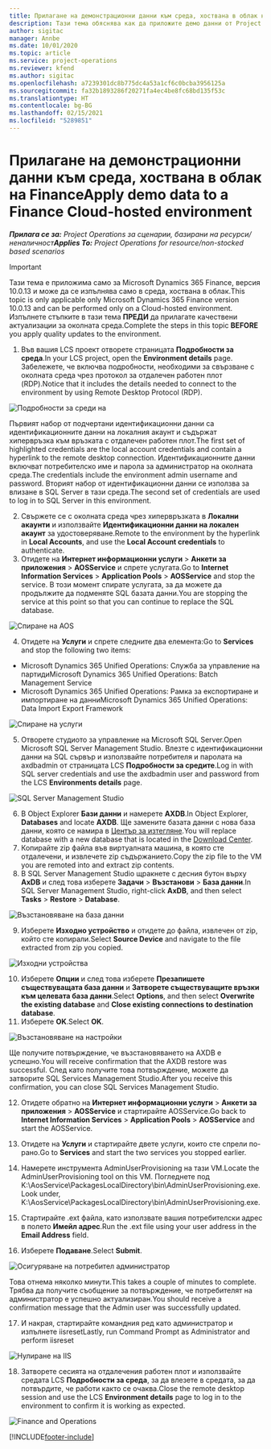 ```yaml
---
title: Прилагане на демонстрационни данни към среда, хоствана в облак на Finance
description: Тази тема обяснява как да приложите демо данни от Project Operations към среда, хоствана в облак на Dynamics 365 Finance.
author: sigitac
manager: Annbe
ms.date: 10/01/2020
ms.topic: article
ms.service: project-operations
ms.reviewer: kfend
ms.author: sigitac
ms.openlocfilehash: a7239301dc8b775dc4a53a1cf6c0bcba3956125a
ms.sourcegitcommit: fa32b1893286f20271fa4ec4be8fc68bd135f53c
ms.translationtype: HT
ms.contentlocale: bg-BG
ms.lasthandoff: 02/15/2021
ms.locfileid: "5289851"
---
```

# <a name="apply-demo-data-to-a-finance-cloud-hosted-environment"></a><span data-ttu-id="128dc-103">Прилагане на демонстрационни данни към среда, хоствана в облак на Finance</span><span class="sxs-lookup"><span data-stu-id="128dc-103">Apply demo data to a Finance Cloud-hosted environment</span></span>

<span data-ttu-id="128dc-104">_**Прилага се за:** Project Operations за сценарии, базирани на ресурси/неналичност_</span><span class="sxs-lookup"><span data-stu-id="128dc-104">_**Applies To:** Project Operations for resource/non-stocked based scenarios_</span></span>

> [!IMPORTANT]
> <span data-ttu-id="128dc-105">Тази тема е приложима само за Microsoft Dynamics 365 Finance, версия 10.0.13 и може да се изпълнява само в среда, хоствана в облак.</span><span class="sxs-lookup"><span data-stu-id="128dc-105">This topic is only applicable only Microsoft Dynamics 365 Finance version 10.0.13 and can be performed only on a Cloud-hosted environment.</span></span> <span data-ttu-id="128dc-106">Изпълнете стъпките в тази тема **ПРЕДИ** да прилагате качествени актуализации за околната среда.</span><span class="sxs-lookup"><span data-stu-id="128dc-106">Complete the steps in this topic **BEFORE** you apply quality updates to the environment.</span></span>

1. <span data-ttu-id="128dc-107">Във вашия LCS проект отворете страницата **Подробности за среда**.</span><span class="sxs-lookup"><span data-stu-id="128dc-107">In your LCS project, open the **Environment details** page.</span></span> <span data-ttu-id="128dc-108">Забележете, че включва подробности, необходими за свързване с околната среда чрез протокол за отдалечен работен плот (RDP).</span><span class="sxs-lookup"><span data-stu-id="128dc-108">Notice that it includes the details needed to connect to the environment by using Remote Desktop Protocol (RDP).</span></span>

![Подробности за среди на ](./media/1EnvironmentDetails.png)

<span data-ttu-id="128dc-110">Първият набор от подчертани идентификационни данни са идентификационните данни на локалния акаунт и съдържат хипервръзка към връзката с отдалечен работен плот.</span><span class="sxs-lookup"><span data-stu-id="128dc-110">The first set of highlighted credentials are the local account credentials and contain a hyperlink to the remote desktop connection.</span></span> <span data-ttu-id="128dc-111">Идентификационните данни включват потребителско име и парола за администратор на околната среда.</span><span class="sxs-lookup"><span data-stu-id="128dc-111">The credentials include the environment admin username and password.</span></span> <span data-ttu-id="128dc-112">Вторият набор от идентификационни данни се използва за влизане в SQL Server в тази среда.</span><span class="sxs-lookup"><span data-stu-id="128dc-112">The second set of credentials are used to log in to SQL Server in this environment.</span></span>

2. <span data-ttu-id="128dc-113">Свържете се с околната среда чрез хипервръзката в **Локални акаунти** и използвайте **Идентификационни данни на локален акаунт** за удостоверяване.</span><span class="sxs-lookup"><span data-stu-id="128dc-113">Remote to the environment by the hyperlink in **Local Accounts**, and use the **Local Account credentials** to authenticate.</span></span>
3. <span data-ttu-id="128dc-114">Отидете на **Интернет информационни услуги** > **Анкети за приложения** > **AOSService** и спрете услугата.</span><span class="sxs-lookup"><span data-stu-id="128dc-114">Go to **Internet Information Services** > **Application Pools** > **AOSService** and stop the service.</span></span> <span data-ttu-id="128dc-115">В този момент спирате услугата, за да можете да продължите да подменяте SQL базата данни.</span><span class="sxs-lookup"><span data-stu-id="128dc-115">You are stopping the service at this point so that you can continue to replace the SQL database.</span></span>

![Спиране на AOS](./media/2StopAOS.png)

4. <span data-ttu-id="128dc-117">Отидете на **Услуги** и спрете следните два елемента:</span><span class="sxs-lookup"><span data-stu-id="128dc-117">Go to **Services** and stop the following two items:</span></span>

- <span data-ttu-id="128dc-118">Microsoft Dynamics 365 Unified Operations: Служба за управление на партиди</span><span class="sxs-lookup"><span data-stu-id="128dc-118">Microsoft Dynamics 365 Unified Operations: Batch Management Service</span></span>
- <span data-ttu-id="128dc-119">Microsoft Dynamics 365 Unified Operations: Рамка за експортиране и импортиране на данни</span><span class="sxs-lookup"><span data-stu-id="128dc-119">Microsoft Dynamics 365 Unified Operations: Data Import Export Framework</span></span>

![Спиране на услуги](./media/3StopServices.png)

5. <span data-ttu-id="128dc-121">Отворете студиото за управление на Microsoft SQL Server.</span><span class="sxs-lookup"><span data-stu-id="128dc-121">Open Microsoft SQL Server Management Studio.</span></span> <span data-ttu-id="128dc-122">Влезте с идентификационни данни на SQL сървър и използвайте потребителя и паролата на axdbadmin от страницата LCS **Подробности за средите**.</span><span class="sxs-lookup"><span data-stu-id="128dc-122">Log in with SQL server credentials and use the axdbadmin user and password from the LCS **Environments details** page.</span></span>

![SQL Server Management Studio](./media/4SSMS.png)

6. <span data-ttu-id="128dc-124">В Object Explorer **Бази данни** и намерете **AXDB**.</span><span class="sxs-lookup"><span data-stu-id="128dc-124">In Object Explorer, **Databases** and locate **AXDB**.</span></span> <span data-ttu-id="128dc-125">Ще замените базата данни с нова база данни, която се намира в [Център за изтегляне](https://download.microsoft.com/download/1/a/3/1a314bd2-b082-4a87-abdc-1ba26c92b63d/ProjOpsDemoDataFOGARelease.zip).</span><span class="sxs-lookup"><span data-stu-id="128dc-125">You will replace database with a new database that is located in the [Download Center](https://download.microsoft.com/download/1/a/3/1a314bd2-b082-4a87-abdc-1ba26c92b63d/ProjOpsDemoDataFOGARelease.zip).</span></span> 
7. <span data-ttu-id="128dc-126">Копирайте zip файла във виртуалната машина, в която сте отдалечени, и извлечете zip съдържанието.</span><span class="sxs-lookup"><span data-stu-id="128dc-126">Copy the zip file to the VM you are remoted into and extract zip contents.</span></span>
8. <span data-ttu-id="128dc-127">В SQL Server Management Studio щракнете с десния бутон върху **AxDB** и след това изберете **Задачи** > **Възстанови** > **База данни**.</span><span class="sxs-lookup"><span data-stu-id="128dc-127">In SQL Server Management Studio, right-click **AxDB**, and then select **Tasks** > **Restore** > **Database**.</span></span>

![Възстановяване на база данни](./media/5RestoreDatabase.png)

9. <span data-ttu-id="128dc-129">Изберете **Изходно устройство** и отидете до файла, извлечен от zip, който сте копирали.</span><span class="sxs-lookup"><span data-stu-id="128dc-129">Select **Source Device** and navigate to the file extracted from zip you copied.</span></span>

![Изходни устройства](./media/6SourceDevice.png)

10. <span data-ttu-id="128dc-131">Изберете **Опции** и след това изберете **Презапишете съществуващата база данни** и **Затворете съществуващите връзки към целевата база данни**.</span><span class="sxs-lookup"><span data-stu-id="128dc-131">Select **Options**, and then select **Overwrite the existing database** and **Close existing connections to destination database**.</span></span> 
11. <span data-ttu-id="128dc-132">Изберете **OK**.</span><span class="sxs-lookup"><span data-stu-id="128dc-132">Select **OK**.</span></span>

![Възстановяване на настройки](./media/7RestoreSetting.png)

<span data-ttu-id="128dc-134">Ще получите потвърждение, че възстановяването на AXDB е успешно.</span><span class="sxs-lookup"><span data-stu-id="128dc-134">You will receive confirmation that the AXDB restore was successful.</span></span> <span data-ttu-id="128dc-135">След като получите това потвърждение, можете да затворите SQL Services Management Studio.</span><span class="sxs-lookup"><span data-stu-id="128dc-135">After you receive this confirmation, you can close SQL Services Management Studio.</span></span>

12. <span data-ttu-id="128dc-136">Отидете обратно на **Интернет информационни услуги** > **Анкети за приложения** > **AOSService** и стартирайте AOSService.</span><span class="sxs-lookup"><span data-stu-id="128dc-136">Go back to **Internet Information Services** > **Application Pools** > **AOSService** and start the AOSService.</span></span>
13. <span data-ttu-id="128dc-137">Отидете на **Услуги** и стартирайте двете услуги, които сте спрели по-рано.</span><span class="sxs-lookup"><span data-stu-id="128dc-137">Go to **Services** and start the two services you stopped earlier.</span></span>

14. <span data-ttu-id="128dc-138">Намерете инструмента AdminUserProvisioning на тази VM.</span><span class="sxs-lookup"><span data-stu-id="128dc-138">Locate the AdminUserProvisioning tool on this VM.</span></span> <span data-ttu-id="128dc-139">Погледнете под K:\AosService\PackagesLocalDirectory\bin\AdminUserProvisioning.exe.</span><span class="sxs-lookup"><span data-stu-id="128dc-139">Look under, K:\AosService\PackagesLocalDirectory\bin\AdminUserProvisioning.exe.</span></span>
15. <span data-ttu-id="128dc-140">Стартирайте .ext файла, като използвате вашия потребителски адрес в полето **Имейл адрес**.</span><span class="sxs-lookup"><span data-stu-id="128dc-140">Run the .ext file using your user address in the **Email Address** field.</span></span> 
16. <span data-ttu-id="128dc-141">Изберете **Подаване**.</span><span class="sxs-lookup"><span data-stu-id="128dc-141">Select **Submit**.</span></span>

![Осигуряване на потребител администратор](./media/8AdminUserProvisioning.png)

<span data-ttu-id="128dc-143">Това отнема няколко минути.</span><span class="sxs-lookup"><span data-stu-id="128dc-143">This takes a couple of minutes to complete.</span></span> <span data-ttu-id="128dc-144">Трябва да получите съобщение за потвърждение, че потребителят на администратор е успешно актуализиран.</span><span class="sxs-lookup"><span data-stu-id="128dc-144">You should receive a confirmation message that the Admin user was successfully updated.</span></span>

17. <span data-ttu-id="128dc-145">И накрая, стартирайте командния ред като администратор и изпълнете iisreset</span><span class="sxs-lookup"><span data-stu-id="128dc-145">Lastly, run Command Prompt as Administrator and perform iisreset</span></span>

![Нулиране на IIS](./media/9IISReset.png)

18. <span data-ttu-id="128dc-147">Затворете сесията на отдалечения работен плот и използвайте средата LCS **Подробности за среда**, за да влезете в средата, за да потвърдите, че работи както се очаква.</span><span class="sxs-lookup"><span data-stu-id="128dc-147">Close the remote desktop session and use the LCS **Environment details** page to log in to the environment to confirm it is working as expected.</span></span>

![Finance and Operations](./media/10FinanceAndOperations.png)


[!INCLUDE[footer-include](../includes/footer-banner.md)]
